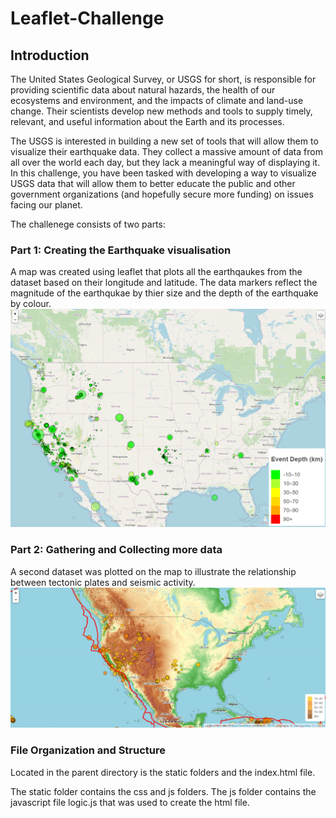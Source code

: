 # Leaflet-Challenge


## Introduction
The United States Geological Survey, or USGS for short, is responsible for providing scientific data about natural hazards, the health of our ecosystems and environment, and the impacts of climate and land-use change. Their scientists develop new methods and tools to supply timely, relevant, and useful information about the Earth and its processes.

The USGS is interested in building a new set of tools that will allow them to visualize their earthquake data. They collect a massive amount of data from all over the world each day, but they lack a meaningful way of displaying it. In this challenge, you have been tasked with developing a way to visualize USGS data that will allow them to better educate the public and other government organizations (and hopefully secure more funding) on issues facing our planet.

The challenege consists of two parts:

### Part 1: Creating the Earthquake visualisation
A map was created using leaflet that plots all the earthqaukes from the dataset based on their longitude and latitude. The data markers reflect the magnitude of the earthqukae by thier size and the depth of the earthquake by colour.
![Alt text](Leaflet-Part%201/Images/Image1.png)
### Part 2: Gathering and Collecting more data
A second dataset was plotted on the map to illustrate the relationship between tectonic plates and seismic activity.
![Alt text](Leaflet-Part%201/Images/Image2.png)
### File Organization and Structure
Located in the parent directory is the static folders and the index.html file.

The static folder contains the css and js folders. The js folder contains the javascript file logic.js that was used to create the html file.